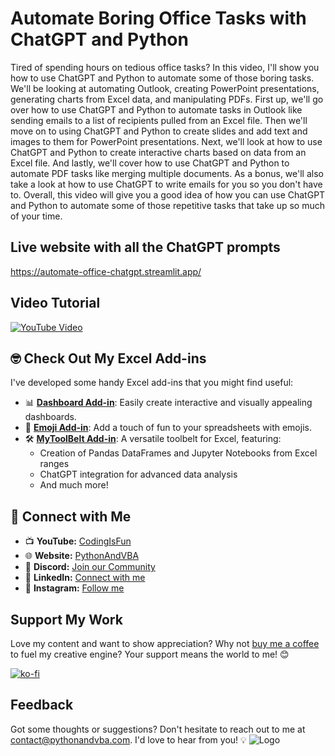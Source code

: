 # Automate Boring Office Tasks with ChatGPT and Python
Tired of spending hours on tedious office tasks? In this video, I'll show you how to use ChatGPT and Python to automate some of those boring tasks. We'll be looking at automating Outlook, creating PowerPoint presentations, generating charts from Excel data, and manipulating PDFs.
First up, we'll go over how to use ChatGPT and Python to automate tasks in Outlook like sending emails to a list of recipients pulled from an Excel file. Then we'll move on to using ChatGPT and Python to create slides and add text and images to them for PowerPoint presentations.
Next, we'll look at how to use ChatGPT and Python to create interactive charts based on data from an Excel file. And lastly, we'll cover how to use ChatGPT and Python to automate PDF tasks like merging multiple documents.
As a bonus, we'll also take a look at how to use ChatGPT to write emails for you so you don't have to.
Overall, this video will give you a good idea of how you can use ChatGPT and Python to automate some of those repetitive tasks that take up so much of your time.

## Live website with all the ChatGPT prompts
https://automate-office-chatgpt.streamlit.app/

## Video Tutorial
[![YouTube Video](https://img.youtube.com/vi/mCk4Rabkmjc/0.jpg)](https://youtu.be/mCk4Rabkmjc)



## 🤓 Check Out My Excel Add-ins
I've developed some handy Excel add-ins that you might find useful:

- 📊 **[Dashboard Add-in](https://pythonandvba.com/grafly)**: Easily create interactive and visually appealing dashboards.
- 🤪 **[Emoji Add-in](https://pythonandvba.com/emojify)**: Add a touch of fun to your spreadsheets with emojis.
- 🛠️ **[MyToolBelt Add-in](https://pythonandvba.com/mytoolbelt)**: A versatile toolbelt for Excel, featuring:
  - Creation of Pandas DataFrames and Jupyter Notebooks from Excel ranges
  - ChatGPT integration for advanced data analysis
  - And much more!


## 🤝 Connect with Me
- 📺 **YouTube:** [CodingIsFun](https://youtube.com/c/CodingIsFun)
- 🌐 **Website:** [PythonAndVBA](https://pythonandvba.com)
- 💬 **Discord:** [Join our Community](https://pythonandvba.com/discord)
- 💼 **LinkedIn:** [Connect with me](https://www.linkedin.com/in/sven-bosau/)
- 📸 **Instagram:** [Follow me](https://www.instagram.com/codingisfun_official/)

## Support My Work
Love my content and want to show appreciation? Why not [buy me a coffee](https://pythonandvba.com/coffee-donation) to fuel my creative engine? Your support means the world to me! 😊

[![ko-fi](https://ko-fi.com/img/githubbutton_sm.svg)](https://pythonandvba.com/coffee-donation)

## Feedback
Got some thoughts or suggestions? Don't hesitate to reach out to me at contact@pythonandvba.com. I'd love to hear from you! 💡
![Logo](https://www.pythonandvba.com/banner-img)
